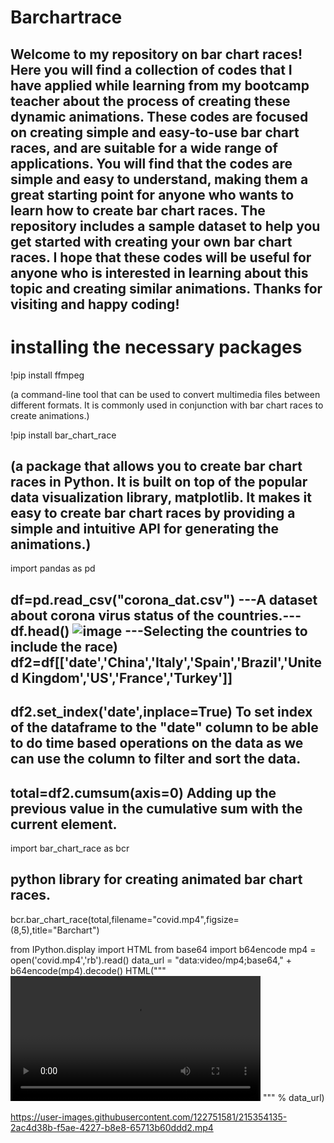 # Barchartrace

Welcome to my repository on bar chart races! Here you will find a collection of codes that I have applied while learning from my bootcamp teacher about the process of creating these dynamic animations. These codes are focused on creating simple and easy-to-use bar chart races, and are suitable for a wide range of applications. You will find that the codes are simple and easy to understand, making them a great starting point for anyone who wants to learn how to create bar chart races. The repository includes a sample dataset to help you get started with creating your own bar chart races. I hope that these codes will be useful for anyone who is interested in learning about this topic and creating similar animations. Thanks for visiting and happy coding!
--------------------------------
# installing the necessary packages

!pip install ffmpeg  

(a command-line tool that can be used to convert multimedia files between different formats. It is commonly used in conjunction with bar chart races to create animations.)

!pip install bar_chart_race 

(a package that allows you to create bar chart races in Python. It is built on top of the popular data visualization library, matplotlib. It makes it easy to create bar chart races by providing a simple and intuitive API for generating the animations.)
------------
import pandas as pd

df=pd.read_csv("corona_dat.csv") 
---A dataset about corona virus status of the countries.---
df.head()
![image](https://user-images.githubusercontent.com/122751581/215353454-8829fef7-bf66-418e-b1f1-ecd85091095d.png)
---Selecting the countries to include the race)
df2=df[['date','China','Italy','Spain','Brazil','United Kingdom','US','France','Turkey']]
---------------
df2.set_index('date',inplace=True)
To set index of the dataframe to the "date" column to be able to do time based operations on the data as we can use the column to filter and sort the data.
------------
total=df2.cumsum(axis=0) 
Adding up the previous value in the cumulative sum with the current element.
------------
import bar_chart_race as bcr

python library for creating  animated bar chart races.
-------------
bcr.bar_chart_race(total,filename="covid.mp4",figsize=(8,5),title="Barchart")

from IPython.display import HTML 
from base64 import b64encode
mp4 = open('covid.mp4','rb').read()
data_url = "data:video/mp4;base64," + b64encode(mp4).decode()
HTML(""" 
<video width=400 controls>
      <source src = "%s" type = "video/mp4">
</video>
""" % data_url)


https://user-images.githubusercontent.com/122751581/215354135-2ac4d38b-f5ae-4227-b8e8-65713b60ddd2.mp4


